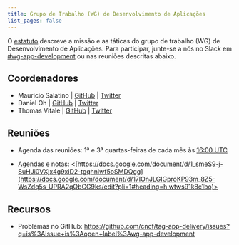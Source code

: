 ```yaml
---
title: Grupo de Trabalho (WG) de Desenvolvimento de Aplicações
list_pages: false
---
```


O [estatuto](./charter) descreve a missão e as táticas do grupo de trabalho (WG) de Desenvolvimento de Aplicações. Para participar, junte-se a nós no Slack em
[#wg-app-development](https://cloud-native.slack.com/archives/C06SKDAQDEX)
ou nas reuniões descritas abaixo.

## Coordenadores

* Mauricio Salatino | [GitHub](https://github.com/salaboy) | [Twitter](https://twitter.com/salaboy)
* Daniel Oh | [GitHub](https://github.com/danieloh30) | [Twitter](https://twitter.com/danieloh30)
* Thomas Vitale | [GitHub](https://github.com/ThomasVitale) | [Twitter](https://twitter.com/vitalethomas)

## Reuniões

* Agenda das reuniões: 1ª e 3ª quartas-feiras de cada mês às [16:00 UTC](https://www.timeanddate.com/worldclock/converter.html?iso=20221213T160000&p1=1440)
   
* Agendas e notas: <[https://docs.google.com/document/d/1_smeS9-j-SuHJi0VXjx4g9xiD2-tgqhnlwf5oSMDQgg](https://docs.google.com/document/d/17IOnJLGIGproKP93m_8Z5-WsZdq5s_UPRA2qQbGG9ks/edit?pli=1#heading=h.wtws91k8c1bo)>

## Recursos

* Problemas no GitHub: https://github.com/cncf/tag-app-delivery/issues?q=is%3Aissue+is%3Aopen+label%3Awg-app-development
